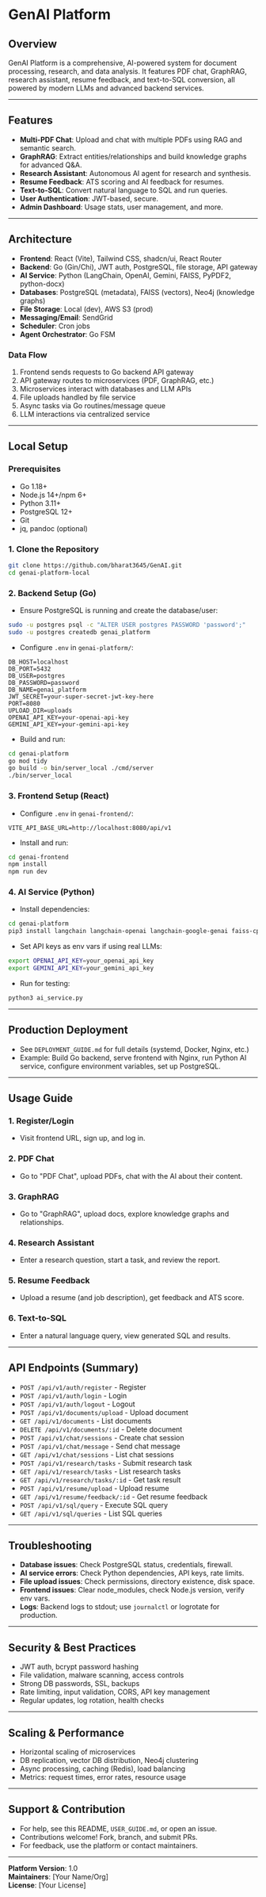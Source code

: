 # GenAI Platform

## Overview

GenAI Platform is a comprehensive, AI-powered system for document processing, research, and data analysis. It features PDF chat, GraphRAG, research assistant, resume feedback, and text-to-SQL conversion, all powered by modern LLMs and advanced backend services.

---

## Features
- **Multi-PDF Chat**: Upload and chat with multiple PDFs using RAG and semantic search.
- **GraphRAG**: Extract entities/relationships and build knowledge graphs for advanced Q&A.
- **Research Assistant**: Autonomous AI agent for research and synthesis.
- **Resume Feedback**: ATS scoring and AI feedback for resumes.
- **Text-to-SQL**: Convert natural language to SQL and run queries.
- **User Authentication**: JWT-based, secure.
- **Admin Dashboard**: Usage stats, user management, and more.

---

## Architecture
- **Frontend**: React (Vite), Tailwind CSS, shadcn/ui, React Router
- **Backend**: Go (Gin/Chi), JWT auth, PostgreSQL, file storage, API gateway
- **AI Service**: Python (LangChain, OpenAI, Gemini, FAISS, PyPDF2, python-docx)
- **Databases**: PostgreSQL (metadata), FAISS (vectors), Neo4j (knowledge graphs)
- **File Storage**: Local (dev), AWS S3 (prod)
- **Messaging/Email**: SendGrid
- **Scheduler**: Cron jobs
- **Agent Orchestrator**: Go FSM

### Data Flow
1. Frontend sends requests to Go backend API gateway
2. API gateway routes to microservices (PDF, GraphRAG, etc.)
3. Microservices interact with databases and LLM APIs
4. File uploads handled by file service
5. Async tasks via Go routines/message queue
6. LLM interactions via centralized service

---

## Local Setup

### Prerequisites
- Go 1.18+
- Node.js 14+/npm 6+
- Python 3.11+
- PostgreSQL 12+
- Git
- jq, pandoc (optional)

### 1. Clone the Repository
```bash
git clone https://github.com/bharat3645/GenAI.git
cd genai-platform-local
```

### 2. Backend Setup (Go)
- Ensure PostgreSQL is running and create the database/user:
```bash
sudo -u postgres psql -c "ALTER USER postgres PASSWORD 'password';"
sudo -u postgres createdb genai_platform
```
- Configure `.env` in `genai-platform/`:
```
DB_HOST=localhost
DB_PORT=5432
DB_USER=postgres
DB_PASSWORD=password
DB_NAME=genai_platform
JWT_SECRET=your-super-secret-jwt-key-here
PORT=8080
UPLOAD_DIR=uploads
OPENAI_API_KEY=your-openai-api-key
GEMINI_API_KEY=your-gemini-api-key
```
- Build and run:
```bash
cd genai-platform
go mod tidy
go build -o bin/server_local ./cmd/server
./bin/server_local
```

### 3. Frontend Setup (React)
- Configure `.env` in `genai-frontend/`:
```
VITE_API_BASE_URL=http://localhost:8080/api/v1
```
- Install and run:
```bash
cd genai-frontend
npm install
npm run dev
```

### 4. AI Service (Python)
- Install dependencies:
```bash
cd genai-platform
pip3 install langchain langchain-openai langchain-google-genai faiss-cpu pypdf2 python-docx
```
- Set API keys as env vars if using real LLMs:
```bash
export OPENAI_API_KEY=your_openai_api_key
export GEMINI_API_KEY=your_gemini_api_key
```
- Run for testing:
```bash
python3 ai_service.py
```

---

## Production Deployment
- See `DEPLOYMENT_GUIDE.md` for full details (systemd, Docker, Nginx, etc.)
- Example: Build Go backend, serve frontend with Nginx, run Python AI service, configure environment variables, set up PostgreSQL.

---

## Usage Guide

### 1. Register/Login
- Visit frontend URL, sign up, and log in.

### 2. PDF Chat
- Go to "PDF Chat", upload PDFs, chat with the AI about their content.

### 3. GraphRAG
- Go to "GraphRAG", upload docs, explore knowledge graphs and relationships.

### 4. Research Assistant
- Enter a research question, start a task, and review the report.

### 5. Resume Feedback
- Upload a resume (and job description), get feedback and ATS score.

### 6. Text-to-SQL
- Enter a natural language query, view generated SQL and results.

---

## API Endpoints (Summary)
- `POST /api/v1/auth/register` - Register
- `POST /api/v1/auth/login` - Login
- `POST /api/v1/auth/logout` - Logout
- `POST /api/v1/documents/upload` - Upload document
- `GET /api/v1/documents` - List documents
- `DELETE /api/v1/documents/:id` - Delete document
- `POST /api/v1/chat/sessions` - Create chat session
- `POST /api/v1/chat/message` - Send chat message
- `GET /api/v1/chat/sessions` - List chat sessions
- `POST /api/v1/research/tasks` - Submit research task
- `GET /api/v1/research/tasks` - List research tasks
- `GET /api/v1/research/tasks/:id` - Get task result
- `POST /api/v1/resume/upload` - Upload resume
- `GET /api/v1/resume/feedback/:id` - Get resume feedback
- `POST /api/v1/sql/query` - Execute SQL query
- `GET /api/v1/sql/queries` - List SQL queries

---

## Troubleshooting
- **Database issues**: Check PostgreSQL status, credentials, firewall.
- **AI service errors**: Check Python dependencies, API keys, rate limits.
- **File upload issues**: Check permissions, directory existence, disk space.
- **Frontend issues**: Clear node_modules, check Node.js version, verify env vars.
- **Logs**: Backend logs to stdout; use `journalctl` or logrotate for production.

---

## Security & Best Practices
- JWT auth, bcrypt password hashing
- File validation, malware scanning, access controls
- Strong DB passwords, SSL, backups
- Rate limiting, input validation, CORS, API key management
- Regular updates, log rotation, health checks

---

## Scaling & Performance
- Horizontal scaling of microservices
- DB replication, vector DB distribution, Neo4j clustering
- Async processing, caching (Redis), load balancing
- Metrics: request times, error rates, resource usage

---

## Support & Contribution
- For help, see this README, `USER_GUIDE.md`, or open an issue.
- Contributions welcome! Fork, branch, and submit PRs.
- For feedback, use the platform or contact maintainers.

---

**Platform Version**: 1.0  
**Maintainers**: [Your Name/Org]  
**License**: [Your License]




